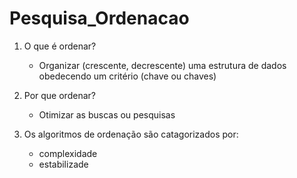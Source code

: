 # Pesquisa_Ordenacao

1) O que é ordenar?
    - Organizar (crescente, decrescente) uma estrutura de dados obedecendo um critério (chave ou chaves)

2) Por que ordenar?
    - Otimizar as buscas ou pesquisas

3) Os algoritmos de ordenação são catagorizados por:
    - complexidade
    - estabilizade
